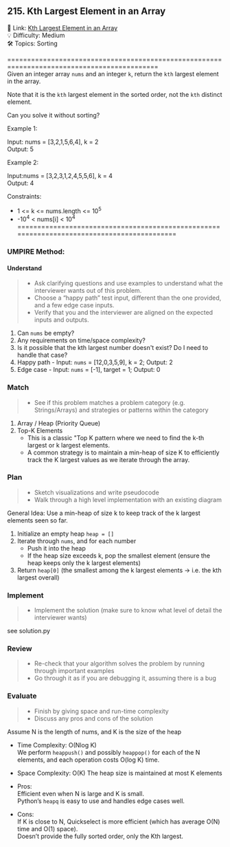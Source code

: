 ## 215. Kth Largest Element in an Array
🔗 Link: [Kth Largest Element in an Array](https://leetcode.com/problems/kth-largest-element-in-an-array/description/)<br>
💡 Difficulty: Medium<br>
🛠️ Topics: Sorting<br>

============================================================================================<br>
Given an integer array `nums` and an integer `k`, return the `kth` largest element in the array.<br>

Note that it is the `kth` largest element in the sorted order, not the `kth` distinct element.<br>

Can you solve it without sorting?<br>

 

Example 1:<br>

Input: nums = [3,2,1,5,6,4], k = 2<br>
Output: 5<br>

Example 2:<br>

Input:nums = [3,2,3,1,2,4,5,5,6], k = 4<br>
Output: 4<br>
 

Constraints:<br>

- 1 <= k <= nums.length <= 10<sup>5</sup>
- -10<sup>4</sup> < nums[i] < 10<sup>4</sup>
===========================================================================================<br>
### UMPIRE Method:
#### Understand

> - Ask clarifying questions and use examples to understand what the interviewer wants out of this problem.
> - Choose a “happy path” test input, different than the one provided, and a few edge case inputs. 
> - Verify that you and the interviewer are aligned on the expected inputs and outputs.
1. Can `nums` be empty?<br>
2. Any requirements on time/space complexity?<br>
3. Is it possible that the kth largest number doesn't exist? Do I need to handle that case?<br>
4. Happy path - Input: `nums` = [12,0,3,5,9], k = 2; Output: 2
5. Edge case - Input: `nums` = [-1], target = 1; Output: 0

### Match
> - See if this problem matches a problem category (e.g. Strings/Arrays) and strategies or patterns within the category
1. Array / Heap (Priority Queue)
2. Top-K Elements
   - This is a classic "Top K pattern where we need to find the k-th largest or k largest elements.
   - A common strategy is to maintain a min-heap of size K to efficiently track the K largest values as we iterate through the array.
   
### Plan
> - Sketch visualizations and write pseudocode
> - Walk through a high level implementation with an existing diagram

General Idea: Use a min-heap of size k to keep track of the k largest elements seen so far.<br>

1) Initialize an empty heap `heap = []`
2) Iterate through `nums`, and for each number<br>
   - Push it into the heap<br>
   - If the heap size exceeds k, pop the smallest element (ensure the heap keeps only the k largest elements)<br>
6) Return `heap[0]` (the smallest among the k largest elements → i.e. the kth largest overall)
    
### Implement
> - Implement the solution (make sure to know what level of detail the interviewer wants)

see solution.py

### Review
> - Re-check that your algorithm solves the problem by running through important examples
> - Go through it as if you are debugging it, assuming there is a bug
### Evaluate
> - Finish by giving space and run-time complexity
> - Discuss any pros and cons of the solution

Assume N is the length of nums, and K is the size of the heap

- Time Complexity: O(Nlog K)<br>
  We perform `heappush()` and possibly `heappop()` for each of the N elements, and each operation costs O(log K) time.<br>
- Space Complexity: O(K)
  The heap size is maintained at most K elements<br>

- Pros:<br>
  Efficient even when N is large and K is small.<br>
  Python’s `heapq` is easy to use and handles edge cases well.<br>
- Cons:<br>
  If K is close to N, Quickselect is more efficient (which has average O(N) time and O(1) space).<br>
  Doesn’t provide the fully sorted order, only the Kth largest.<br>
